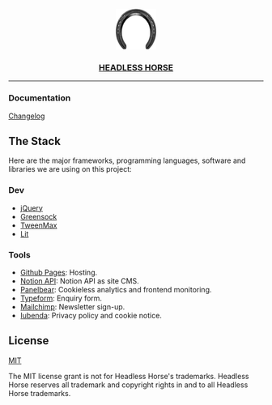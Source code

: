 <div align="center">
  <br>
  <a href="https://headless.horse"><img src="./assets/media/images/hh-logo.png" alt="Headless Horse" width="80" height="80"/></a>
  <br>
  <h3><a href="https://headless.horse">HEADLESS HORSE</a></h3>
</div>

* * *

### Documentation

[Changelog](CHANGELOG.md)

## The Stack

Here are the major frameworks, programming languages, software and libraries we are using on this project:

### Dev

-   [jQuery](https://jquery.com)
-   [Greensock](https://greensock.com)
-   [TweenMax](https://greensock.com/tweenmax)
-   [Lit](https://lit.dev)

### Tools

-   [Github Pages](https://docs.github.com/en/pages): Hosting.
-   [Notion API](https://developers.notion.com): Notion API as site CMS.
-   [Panelbear](https://panelbear.com): Cookieless analytics and frontend monitoring.
-   [Typeform](https://typeform.com): Enquiry form.
-   [Mailchimp](https://mailchimp.com): Newsletter sign-up.
-   [Iubenda](https://iubenda.com): Privacy policy and cookie notice.

## License

[MIT](https://choosealicense.com/licenses/mit)

The MIT license grant is not for Headless Horse's trademarks. Headless Horse reserves all trademark and copyright rights in and to all Headless Horse trademarks.
